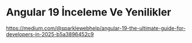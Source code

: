 # Angular 19 İnceleme Ve Yenilikler
https://medium.com/@sparklewebhelp/angular-19-the-ultimate-guide-for-developers-in-2025-b5a3896452c9